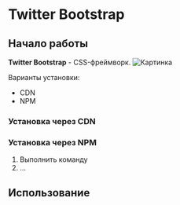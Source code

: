 # Twitter Bootstrap

## Начало работы
**Twitter Bootstrap** - CSS-фреймворк. ![Картинка](https://disk.yandex.ru/i/4DikCsAvgz_5XA)

Варианты установки:
* CDN
* NPM


### Установка через CDN

### Установка через NPM

1. Выполнить команду
1. ...

## Использование
